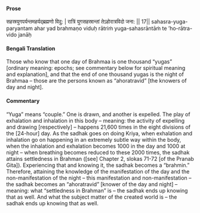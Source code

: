 #### Prose 

सहस्रयुगपर्यन्तमहर्यद्ब्रह्मणो विदु: |
रात्रिं युगसहस्रान्तां तेऽहोरात्रविदो जना: || 17||
sahasra-yuga-paryantam ahar yad brahmaṇo viduḥ
rātriṁ yuga-sahasrāntāṁ te ’ho-rātra-vido janāḥ

 #### Bengali Translation 

Those who know that one day of Brahmaa is one thousand “yugas” [ordinary meaning: epochs; see commentary below for spiritual meaning and explanation], and that the end of one thousand yugas is the night of Brahmaa – those are the persons known as “ahoratravid” [the knowers of day and night].

 #### Commentary 

“Yuga” means “couple.” One is drawn, and another is expelled. The play of exhalation and inhalation in this body – meaning: the activity of expelling and drawing [respectively] – happens 21,600 times in the eight divisions of the [24-hour] day. As the sadhak goes on doing Kriya, when exhalation and inhalation go on happening in an extremely subtle way within the body, when the inhalation and exhalation becomes 1000 in the day and 1000 at night – when breathing becomes reduced to these 2000 times, the sadhak attains settledness in Brahman ([see] Chapter 2, slokas 71-72 [of the Pranab Gita]). Experiencing that and knowing it, the sadhak becomes a “brahmin.” Therefore, attaining the knowledge of the manifestation of the day and the non-manifestation of the night – this manifestation and non-manifestation – the sadhak becomes an “ahoratravid” [knower of the day and night] – meaning: what “settledness in Brahman” is – the sadhak ends up knowing that as well. And what the subject matter of the created world is – the sadhak ends up knowing that as well.